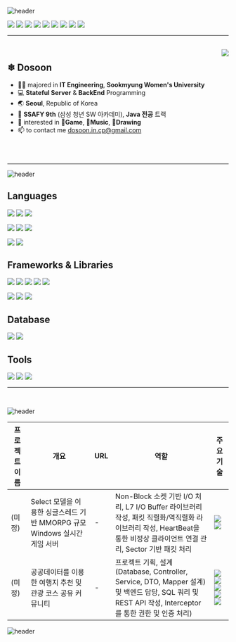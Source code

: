 ![header](https://capsule-render.vercel.app/api?type=waving&color=0:F28585,60:F2C6C2,90:F2B263,100:F2B263&height=120&animation=fadeIn&section=header&text=👋%20Hello!&fontAlign=17&fontColor=ffffff&desc=I'm%20Dosoon,%20Server%20Programmer%20🐰&descAlign=32&fontSize=60&descAlignY=80)

<img src="https://img.shields.io/badge/-C++-00599C?style=flat&logo=Cplusplus&logoColor=white"> <img src="https://img.shields.io/badge/-C-A8B9CC?style=flat&logo=C&logoColor=white"> <img src="https://img.shields.io/badge/-JAVA-007396?style=flat&logo=OpenJDK&logoColor=white"> <img src="https://img.shields.io/badge/-Python-3776AB?style=flat&logo=Python&logoColor=white"> <img src="https://img.shields.io/badge/-Spring-6DB33F?style=flat&logo=Spring&logoColor=white"> <img src="https://img.shields.io/badge/-Spring_Boot-6DB33F?style=flat&logo=SpringBoot&logoColor=white"> <img src="https://img.shields.io/badge/-Vue-4FC08D?style=flat&logo=Vue.js&logoColor=white"> <img src="https://img.shields.io/badge/-Android-3DDC84?style=flat&logo=Android&logoColor=white"> <img src="https://img.shields.io/badge/-Unity-FFFFFF?style=flat&logo=Unity&logoColor=black"> 

---

<br/>
<a href="https://solved.ac/profile/dosoon_in_cp" target="_blank">
<img align='right' src="http://mazassumnida.wtf/api/v2/generate_badge?boj=dosoon_in_cp"> </a>

## ❄ Dosoon
- 👩‍🎓 majored in **IT Engineering**, **Sookmyung Women's University**
- 💻 **Stateful Server** & **BackEnd** Programming
- 🌏 **Seoul**, Republic of Korea
- 🌱 **SSAFY 9th** (삼성 청년 SW 아카데미), **Java 전공** 트랙
- 👀 interested in **👾Game**, **🎵Music**, **🎨Drawing**
- 📫 to contact me dosoon.in.cp@gmail.com
<br/>
<br/>

---
![header](https://capsule-render.vercel.app/api?type=transparent&color=0:F28585,60:F2C6C2,90:F2B263,100:F2B263&height=120&animation=fadeIn&section=footer&text=📚%20Tech%20Stack&fontAlign=25&fontColor=ffffff&fontSize=60)
## Languages

<!-- 주요 언어 : C++, C, Java -->

<img src="https://img.shields.io/badge/-C++-00599C?style=flat&logo=Cplusplus&logoColor=white"> <img src="https://img.shields.io/badge/-C-A8B9CC?style=flat&logo=C&logoColor=white"> <img src="https://img.shields.io/badge/-JAVA-007396?style=flat&logo=OpenJDK&logoColor=white">

<!-- 프로젝트 경험 있음 : C#, Python, Javascript, -->

<img src="https://img.shields.io/badge/-C%23-239120?style=flat&logo=CSharp&logoColor=white"> <img src="https://img.shields.io/badge/-Python-3776AB?style=flat&logo=Python&logoColor=white"> <img src="https://img.shields.io/badge/-Javascript-F7DF1E?style=flat&logo=Javascript&logoColor=black">

<!-- 사용 경험 있음 : Ruby, Swift -->

<img src="https://img.shields.io/badge/-Swift-F05138?style=flat&logo=Swift&logoColor=white"> <img src="https://img.shields.io/badge/-Ruby-CC342D?style=flat&logo=Ruby&logoColor=white"> 

## Frameworks & Libraries

<!-- 많이 사용해봄 : Vue, Spring, Springboot, Unity, Android -->
<img src="https://img.shields.io/badge/-Unity-FFFFFF?style=flat&logo=Unity&logoColor=black"> <img src="https://img.shields.io/badge/-Spring-6DB33F?style=flat&logo=Spring&logoColor=white"> <img src="https://img.shields.io/badge/-Spring_Boot-6DB33F?style=flat&logo=SpringBoot&logoColor=white"> <img src="https://img.shields.io/badge/-Vue-4FC08D?style=flat&logo=Vue.js&logoColor=white"> <img src="https://img.shields.io/badge/-Android-3DDC84?style=flat&logo=Android&logoColor=white"> 

<!-- 사용 경험 있음 : Nodejs, Bootstrap -->
<img src="https://img.shields.io/badge/-Node.js-339933?style=flat&logo=Node.js&logoColor=white"> <img src="https://img.shields.io/badge/-Bootstrap-7952B3?style=flat&logo=Bootstrap&logoColor=white"> <img src="https://img.shields.io/badge/-Swagger-85EA2D?style=flat&logo=Swagger&logoColor=232323"> 

## Database

<!-- 주요 : MySQL -->
<img src="https://img.shields.io/badge/-MySQL-4479A1?style=flat&logo=MySQL&logoColor=white"> 

<!-- 사용 경험 있음 : MongoDB -->
<img src="https://img.shields.io/badge/-MongoDB-47A248?style=flat&logo=MongoDB&logoColor=white"> 

## Tools

<!-- Github, Postman, AWS -->
<img src="https://img.shields.io/badge/-Github-181717?style=flat&logo=Github&logoColor=white"> 
<img src="https://img.shields.io/badge/-Postman-FF6C37?style=flat&logo=Postman&logoColor=white"> 
<img src="https://img.shields.io/badge/-AWS EC2-FF9900?style=flat&logo=AmazonEC2&logoColor=white"> 

<br/>

---

<br/>

![header](https://capsule-render.vercel.app/api?type=transparent&color=0:F28585,60:F2C6C2,90:F2B263,100:F2B263&height=120&animation=fadeIn&section=footer&text=📌%20Major%20Projects&fontAlign=30&fontColor=ffffff&fontSize=60)


|프로젝트 이름|개요|URL|역할|주요 기술|
|-|-|-|-|-|
|(미정)|Select 모델을 이용한 싱글스레드 기반 MMORPG 규모 Windows 실시간 게임 서버|-|Non-Block 소켓 기반 I/O 처리, L7 I/O Buffer 라이브러리 작성, 패킷 직렬화/역직렬화 라이브러리 작성, HeartBeat을 통한 비정상 클라이언트 연결 관리, Sector 기반 패킷 처리|<img src="https://img.shields.io/badge/-C++-00599C?style=flat&logo=Cplusplus&logoColor=white"> <img src="https://img.shields.io/badge/-Wireshark-1679A7?style=flat&logo=Wireshark&logoColor=white">|
|(미정)|공공데이터를 이용한 여행지 추천 및 관광 코스 공유 커뮤니티|-|프로젝트 기획, 설계(Database, Controller, Service, DTO, Mapper 설계) 및 백엔드 담당, SQL 쿼리 및 REST API 작성, Interceptor를 통한 권한 및 인증 처리)|<img src="https://img.shields.io/badge/-JAVA-007396?style=flat&logo=OpenJDK&logoColor=white"> <img src="https://img.shields.io/badge/-Spring_Boot-6DB33F?style=flat&logo=SpringBoot&logoColor=white"> <img src="https://img.shields.io/badge/-Vue-4FC08D?style=flat&logo=Vue.js&logoColor=white"> <img src="https://img.shields.io/badge/-MySQL-4479A1?style=flat&logo=MySQL&logoColor=white"> <img src="https://img.shields.io/badge/-Swagger-85EA2D?style=flat&logo=Swagger&logoColor=232323"> |



![header](https://capsule-render.vercel.app/api?type=waving&color=0:F28585,60:F2C6C2,90:F2B263,100:F2B263&height=120&animation=fadeIn&section=footer&fontAlign=28&fontColor=ffffff)

<!---
Dosoon/Dosoon is a ✨ special ✨ repository because its `README.md` (this file) appears on your GitHub profile.
You can click the Preview link to take a look at your changes.
--->
